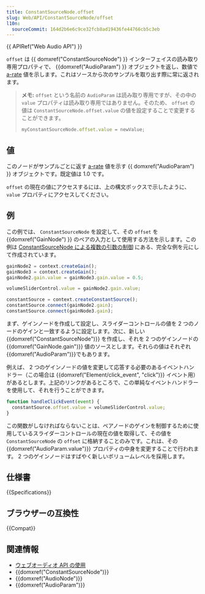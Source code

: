 ```yaml
---
title: ConstantSourceNode.offset
slug: Web/API/ConstantSourceNode/offset
l10n:
  sourceCommit: 164d2b6e6c9ce32fcb8ad19436fe44766cb5c3eb
---
```


{{ APIRef("Web Audio API") }}

`offset` は {{ domxref("ConstantSourceNode") }} インターフェイスの読み取り専用プロパティで、 {{domxref("AudioParam") }} オブジェクトを返し、数値で [a-rate](/ja/docs/Web/API/AudioParam#a-rate) 値を示します。これはソースから次のサンプルを取り出す際に常に返されます。

> **メモ:** `offset` という名前の `AudioParam` は読み取り専用ですが、その中の `value` プロパティは読み取り専用ではありません。そのため、 `offset` の値は `ConstantSourceNode.offset.value` の値を設定することで変更することができます。
>
> ```js
> myConstantSourceNode.offset.value = newValue;
> ```

## 値

このノードがサンプルごとに返す [a-rate](/ja/docs/Web/API/AudioParam#a-rate) 値を示す {{ domxref("AudioParam") }} オブジェクトです。既定値は 1.0 です。

`offset` の現在の値にアクセスするには、上の構文ボックスで示したように、 `value` プロパティにアクセスしてください。

## 例

この例では、 `ConstantSourceNode` を設定して、その `offset` を {{domxref("GainNode") }} のペアの入力として使用する方法を示します。この例は [ConstantSourceNode による複数の引数の制御](/ja/docs/Web/API/Web_Audio_API/Controlling_multiple_parameters_with_ConstantSourceNode) にある、完全な例を元にして作成されています。

```js
gainNode2 = context.createGain();
gainNode3 = context.createGain();
gainNode2.gain.value = gainNode3.gain.value = 0.5;

volumeSliderControl.value = gainNode2.gain.value;

constantSource = context.createConstantSource();
constantSource.connect(gainNode2.gain);
constantSource.connect(gainNode3.gain);
```

まず、ゲインノードを作成して設定し、スライダーコントロールの値を 2 つのノードのゲインと一致するように設定します。次に、新しい {{domxref("ConstantSourceNode")}} を作成し、それを 2 つのゲインノードの {{domxref("GainNode.gain")}} 値のソースとします。それらの値はそれぞれ{{domxref("AudioParam")}}でもあります。

例えば、 2 つのゲインノードの値を変更して応答する必要のあるイベントハンドラー（この場合は {{domxref("Element/click_event", "click")}} イベント用）があるとします。上記のリンクがあるところで、この単純なイベントハンドラーを使用して、それを行うことができます。

```js
function handleClickEvent(event) {
  constantSource.offset.value = volumeSliderControl.value;
}
```

この関数がしなければならないことは、ペアノードのゲインを制御するために使用しているスライダーコントロールの現在の値を取得して、その値を `ConstantSourceNode` の `offset` に格納することのみです。これは、その {{domxref("AudioParam.value")}} プロパティの中身を変更することで行われます。 2 つのゲインノードはすばやく新しいボリュームレベルを採用します。

## 仕様書

{{Specifications}}

## ブラウザーの互換性

{{Compat}}

## 関連情報

- [ウェブオーディオ API の使用](/ja/docs/Web/API/Web_Audio_API/Using_Web_Audio_API)
- {{domxref("ConstantSourceNode")}}
- {{domxref("AudioNode")}}
- {{domxref("AudioParam")}}
